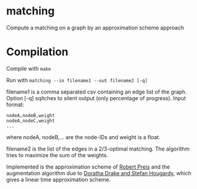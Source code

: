 # matching
Compute a matching on a graph by an approximation scheme approach

# Compilation
Compile with
`make`

Run with
`matching --in filename1 --out filename2 [-q]`

filename1 is a comma separated csv containing an edge list of the graph. Option [-q] sqitches to silent output (only percentage of progress). Input format:

`nodeA,nodeB,weight`  
`nodeA,nodeC,weight`  
`...`  

where nodeA, nodeB,... are the node-IDs and weight is a float.

filename2 is the list of the edges in a 2/3-optimal matching. The algorithm tries to maximize the sum of the weights.

Implemented is the approximation scheme of [Robert Preis](https://link.springer.com/chapter/10.1007%2F3-540-49116-3_24) and the augmentation algorithm due to [Doratha Drake and Stefan Hougardy](https://link.springer.com/chapter/10.1007/978-3-540-45198-3_2), which gives a linear time approximation scheme.
